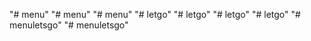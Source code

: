 "# menu" 
"# menu" 
"# menu" 
"# letgo" 
"# letgo" 
"# letgo" 
"# letgo" 
"# menuletsgo" 
"# menuletsgo" 
